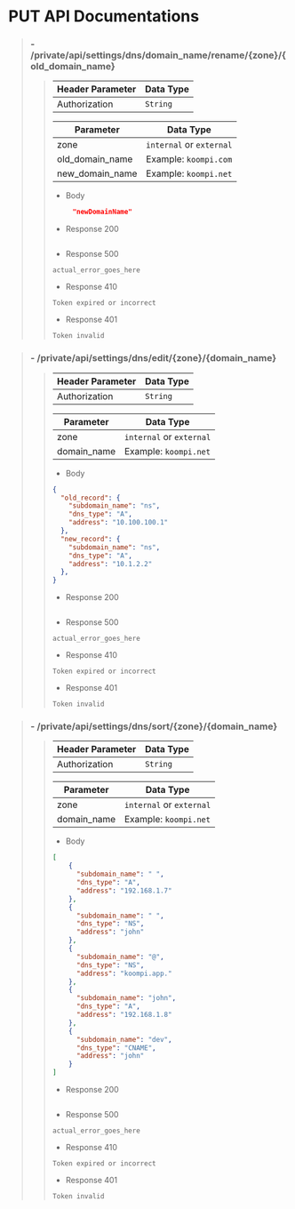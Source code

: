 # PUT API Documentations

> ### - /private/api/settings/dns/domain_name/rename/{zone}/{old_domain_name}
>>
>> | Header Parameter | Data Type |
>> | ---------------- | --------- |
>> | Authorization    | `String`  |
>> 
>>
>> | Parameter        | Data Type                 |
>> | ---------------- | ------------------------- |
>> | zone             | `internal` or `external`  |
>> | old_domain_name  | Example: `koompi.com`     |
>> | new_domain_name  | Example: `koompi.net`     |
>>
>>  - Body
>> ```json
>>      "newDomainName"
>> ```
>>
>> - Response 200 
>> ```text
>> ```
>> - Response 500 
>> ```text
>> actual_error_goes_here
>> ```
>> - Response 410 
>> ```text
>> Token expired or incorrect
>> ```
>> - Response 401 
>> ```text
>> Token invalid
>> ```

> ### - /private/api/settings/dns/edit/{zone}/{domain_name}
>>
>> | Header Parameter | Data Type |
>> | ---------------- | --------- |
>> | Authorization    | `String`  |
>> 
>>
>> | Parameter        | Data Type                 |
>> | ---------------- | ------------------------- |
>> | zone             | `internal` or `external`  |
>> | domain_name      | Example: `koompi.net`     |
>>
>>  - Body
>> ```json
>> {
>>   "old_record": {
>>     "subdomain_name": "ns",
>>     "dns_type": "A",
>>     "address": "10.100.100.1"
>>   },
>>   "new_record": {
>>     "subdomain_name": "ns",
>>     "dns_type": "A",
>>     "address": "10.1.2.2"
>>   },
>> }
>> ```
>>
>> - Response 200 
>> ```text
>> ```
>> - Response 500 
>> ```text
>> actual_error_goes_here
>> ```
>> - Response 410 
>> ```text
>> Token expired or incorrect
>> ```
>> - Response 401 
>> ```text
>> Token invalid
>> ```

> ### - /private/api/settings/dns/sort/{zone}/{domain_name}
>>
>> | Header Parameter | Data Type |
>> | ---------------- | --------- |
>> | Authorization    | `String`  |
>> 
>>
>> | Parameter        | Data Type                 |
>> | ---------------- | ------------------------- |
>> | zone             | `internal` or `external`  |
>> | domain_name      | Example: `koompi.net`     |
>>
>>  - Body
>> ```json
>> [
>>     {
>>       "subdomain_name": " ",
>>       "dns_type": "A",
>>       "address": "192.168.1.7"
>>     },
>>     {
>>       "subdomain_name": " ",
>>       "dns_type": "NS",
>>       "address": "john"
>>     },
>>     {
>>       "subdomain_name": "@",
>>       "dns_type": "NS",
>>       "address": "koompi.app."
>>     },
>>     {
>>       "subdomain_name": "john",
>>       "dns_type": "A",
>>       "address": "192.168.1.8"
>>     },
>>     {
>>       "subdomain_name": "dev",
>>       "dns_type": "CNAME",
>>       "address": "john"
>>     }
>> ]  
>> ```
>>
>> - Response 200 
>> ```text
>> ```
>> - Response 500 
>> ```text
>> actual_error_goes_here
>> ```
>> - Response 410 
>> ```text
>> Token expired or incorrect
>> ```
>> - Response 401 
>> ```text
>> Token invalid
>> ```